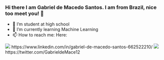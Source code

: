 ### Hi there I am Gabriel de Macedo Santos. I am from Brazil, nice too meet you! 👋


- 🔭 I’m student at high school
- 🌱 I’m currently learning Machine Learning
- 📫 How to reach me: Here:
<img src="{https://img.shields.io/badge/LinkedIn-0077B5?style=for-the-badge&logo=linkedin&logoColor=white}" />
https://www.linkedin.com/in/gabriel-de-macedo-santos-662522210/

<img src="{https://img.shields.io/badge/Twitter-1DA1F2?style=for-the-badge&logo=twitter&logoColor=white}" />
https://twitter.com/GabrieldeMace12

